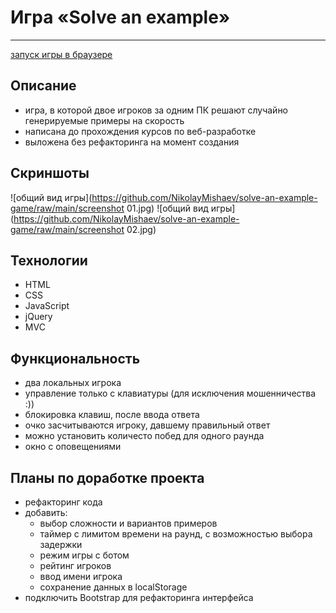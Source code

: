 # Игра «Solve an example»
***
[запуск игры в браузере](https://nikolaymishaev.github.io/solve-an-example-game/solve-an-example-game.html)

## Описание
- игра, в которой двое игроков за одним ПК решают случайно генерируемые примеры на скорость
- написана до прохождения курсов по веб-разработке
- выложена без рефакторинга на момент создания

## Скриншоты
![общий вид игры](https://github.com/NikolayMishaev/solve-an-example-game/raw/main/screenshot 01.jpg)
![общий вид игры](https://github.com/NikolayMishaev/solve-an-example-game/raw/main/screenshot 02.jpg)

## Технологии
- HTML
- CSS
- JavaScript
- jQuery
- MVC

## Функциональность
- два локальных игрока
- управление только с клавиатуры (для исключения мошенничества :))
- блокировка клавиш, после ввода ответа
- очко засчитываются игроку, давшему правильный ответ
- можно установить количесто побед для одного раунда
- окно с оповещениями

## Планы по доработке проекта
- рефакторинг кода
- добавить:
  - выбор сложности и вариантов примеров
  - таймер с лимитом времени на раунд, с возможностью выбора задержки
  - режим игры с ботом
  - рейтинг игроков
  - ввод имени игрока
  - сохранение данных в localStorage
- подключить Bootstrap для рефакторинга интерфейса
